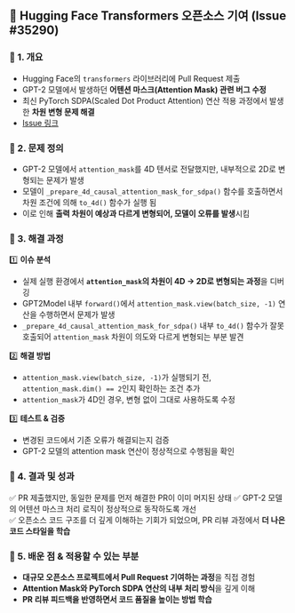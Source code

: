 ## 📌 Hugging Face Transformers 오픈소스 기여 (Issue #35290)

### 🔹 1. 개요
- Hugging Face의 `transformers` 라이브러리에 Pull Request 제출
- GPT-2 모델에서 발생하던 **어텐션 마스크(Attention Mask) 관련 버그 수정**
- 최신 PyTorch SDPA(Scaled Dot Product Attention) 연산 적용 과정에서 발생한 **차원 변형 문제 해결**
- [Issue 링크](https://github.com/huggingface/transformers/issues/35290)

### 🔹 2. 문제 정의
- GPT-2 모델에서 `attention_mask`를 4D 텐서로 전달했지만, 내부적으로 2D로 변형되는 문제가 발생
- 모델이 `_prepare_4d_causal_attention_mask_for_sdpa()` 함수를 호출하면서 차원 조건에 의해 `to_4d()` 함수가 실행 됨
- 이로 인해 **출력 차원이 예상과 다르게 변형되어, 모델이 오류를 발생**시킴

### 🔹 3. 해결 과정
   1️⃣ **이슈 분석**
   - 실제 실행 환경에서 **`attention_mask`의 차원이 4D → 2D로 변형되는 과정**을 디버깅  
   - GPT2Model 내부 `forward()`에서 `attention_mask.view(batch_size, -1)` 연산을 수행하면서 문제가 발생  
   - `_prepare_4d_causal_attention_mask_for_sdpa()` 내부 `to_4d()` 함수가 잘못 호출되어 `attention_mask` 차원이 의도와 다르게 변형되는 부분 발견  

   2️⃣ **해결 방법**
   - `attention_mask.view(batch_size, -1)`가 실행되기 전, `attention_mask.dim() == 2`인지 확인하는 조건 추가  
   - `attention_mask`가 4D인 경우, 변형 없이 그대로 사용하도록 수정  

   3️⃣ **테스트 & 검증**
   - 변경된 코드에서 기존 오류가 해결되는지 검증  
   - GPT-2 모델의 attention mask 연산이 정상적으로 수행됨을 확인  

### 🔹 4. 결과 및 성과
   ✅ PR 제출했지만, 동일한 문제를 먼저 해결한 PR이 이미 머지된 상태
   ✅ GPT-2 모델의 어텐션 마스크 처리 로직이 정상적으로 동작하도록 개선  
   ✅ 오픈소스 코드 구조를 더 깊게 이해하는 기회가 되었으며, PR 리뷰 과정에서 **더 나은 코드 스타일을 학습**  

### 🔹 5. 배운 점 & 적용할 수 있는 부분
- **대규모 오픈소스 프로젝트에서 Pull Request 기여하는 과정**을 직접 경험  
- **Attention Mask와 PyTorch SDPA 연산의 내부 처리 방식**을 깊게 이해  
- **PR 리뷰 피드백을 반영하면서 코드 품질을 높이는 방법 학습**  
